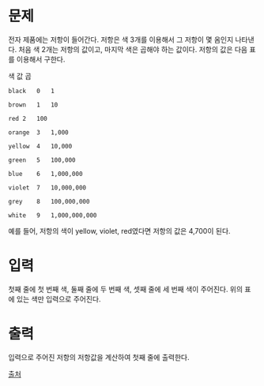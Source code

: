 # 문제

전자 제품에는 저항이 들어간다. 저항은 색 3개를 이용해서 그 저항이 몇 옴인지 나타낸다. 처음 색 2개는 저항의 값이고, 마지막 색은 곱해야 하는 값이다. 저항의 값은 다음 표를 이용해서 구한다.

색	값	곱
```
black	0	1

brown	1	10

red	2	100

orange	3	1,000

yellow	4	10,000

green	5	100,000

blue	6	1,000,000

violet	7	10,000,000

grey	8	100,000,000

white	9	1,000,000,000
```
예를 들어, 저항의 색이 yellow, violet, red였다면 저항의 값은 4,700이 된다.

# 입력

첫째 줄에 첫 번째 색, 둘째 줄에 두 번째 색, 셋째 줄에 세 번째 색이 주어진다. 위의 표에 있는 색만 입력으로 주어진다.

# 출력

입력으로 주어진 저항의 저항값을 계산하여 첫째 줄에 출력한다.

[출처](https://www.acmicpc.net/problem/1076)
